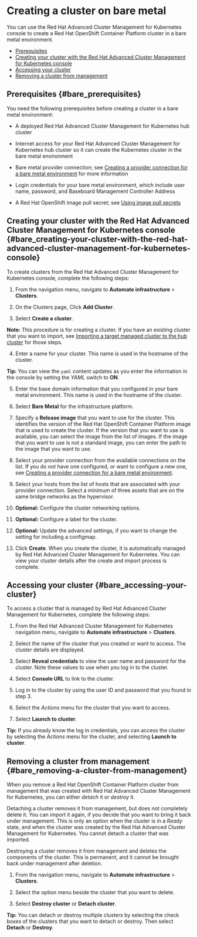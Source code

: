 # Creating a cluster on bare metal

You can use the Red Hat Advanced Cluster Management for Kubernetes console to create a Red Hat OpenShift Container Platform cluster in a bare metal environment.

  - [Prerequisites](#bare_prerequisites)
  - [Creating your cluster with the Red Hat Advanced Cluster Management for Kubernetes console](#bare_creating-your-cluster-with-the-red-hat-advanced-cluster-management-for-kubernetes-console)
  - [Accessing your cluster](#bare_accessing-your-cluster)
  - [Removing a cluster from management](#bare_removing-a-cluster-from-management)

## Prerequisites {#bare_prerequisites}

You need the following prerequisites before creating a cluster in a bare metal environment:

* A deployed Red Hat Advanced Cluster Management for Kubernetes hub cluster

* Internet access for your Red Hat Advanced Cluster Management for Kubernetes hub cluster so it can create the Kubernetes cluster in the bare metal environment

* Bare metal provider connection; see [Creating a provider connection for a bare metal environment](prov_conn_bare.md) for more information

* Login credentials for your bare metal environment, which include user name, password, and Baseboard Management Controller Address

* A Red Hat OpenShift image pull secret; see [Using image pull secrets](https://docs.openshift.com/container-platform/4.3/openshift_images/managing_images/using-image-pull-secrets.html)

## Creating your cluster with the Red Hat Advanced Cluster Management for Kubernetes console {#bare_creating-your-cluster-with-the-red-hat-advanced-cluster-management-for-kubernetes-console}

To create clusters from the Red Hat Advanced Cluster Management for Kubernetes console, complete the following steps:

1. From the navigation menu, navigate to **Automate infrastructure** > **Clusters**.

2. On the Clusters page, Click **Add Cluster**.

3. Select **Create a cluster**.

  **Note:** This procedure is for creating a cluster. If you have an existing cluster that you want to import, see [Importing a target managed cluster to the hub cluster](import.md) for those steps.

4. Enter a name for your cluster. This name is used in the hostname of the cluster.

  **Tip:** You can view the `yaml` content updates as you enter the information in the console by setting the *YAML* switch to **ON**.

5. Enter the base domain information that you configured in your bare metal environment. This name is used in the hostname of the cluster.

6. Select **Bare Metal** for the infrastructure platform.

7. Specify a **Release image** that you want to use for the cluster. This identifies the version of the Red Hat OpenShift Container Platform image that is used to create the cluster. If the version that you want to use is available, you can select the image from the list of images. If the image that you want to use is not a standard image, you can enter the path to the image that you want to use.

8. Select your provider connection from the available connections on the list. If you do not have one configured, or want to configure a new one, see [Creating a provider connection for a bare metal environment](prov_conn_bare.md).

9. Select your hosts from the list of hosts that are associated with your provider connection. Select a minimum of three assets that are on the same bridge networks as the hypervisor.

10. **Optional:** Configure the cluster networking options.

11. **Optional:** Configure a label for the cluster.

12. **Optional:** Update the advanced settings, if you want to change the setting for including a configmap.

13. Click **Create**. When you create the cluster, it is automatically managed by Red Hat Advanced Cluster Management for Kubernetes. You can view your cluster details after the create and import process is complete.

## Accessing your cluster {#bare_accessing-your-cluster}

To access a cluster that is managed by Red Hat Advanced Cluster Management for Kubernetes, complete the following steps:

1. From the Red Hat Advanced Cluster Management for Kubernetes navigation menu, navigate to **Automate infrastructure** > **Clusters**.

2. Select the name of the cluster that you created or want to access. The cluster details are displayed.

3. Select **Reveal credentials** to view the user name and password for the cluster. Note these values to use when you log in to the cluster.

4. Select **Console URL** to link to the cluster.

5. Log in to the cluster by using the user ID and password that you found in step 3.

6. Select the *Actions* menu for the cluster that you want to access.

7. Select **Launch to cluster**.

  **Tip:** If you already know the log in credentials, you can access the cluster by selecting the *Actions* menu for the cluster, and selecting **Launch to cluster**.

## Removing a cluster from management {#bare_removing-a-cluster-from-management}

When you remove a Red Hat OpenShift Container Platform cluster from management that was created with Red Hat Advanced Cluster Management for Kubernetes, you can either *detach* it or *destroy* it.  

Detaching a cluster removes it from management, but does not completely delete it. You can import it again, if you decide that you want to bring it back under management. This is only an option when the cluster is in a *Ready* state, and when the cluster was created by the Red Hat Advanced Cluster Management for Kubernetes. You cannot detach a cluster that was imported.

Destroying a cluster removes it from management and deletes the components of the cluster. This is permanent, and it cannot be brought back under management after deletion.   

1. From the navigation menu, navigate to **Automate infrastructure** > **Clusters**.

2. Select the option menu beside the cluster that you want to delete.

3. Select **Destroy cluster** or **Detach cluster**.

  **Tip:** You can detach or destroy multiple clusters by selecting the check boxes of the clusters that you want to detach or destroy. Then select **Detach** or **Destroy**.
